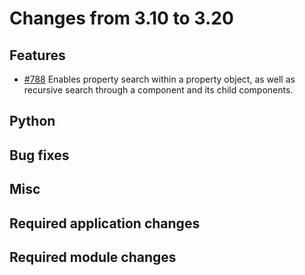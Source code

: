 # Changes from 3.10 to 3.20

## Features

- [#788](https://github.com/openDAQ/openDAQ/pull/788) Enables property search within a property object, as well as recursive search through a component and its child components.

## Python


## Bug fixes


## Misc


## Required application changes


## Required module changes

